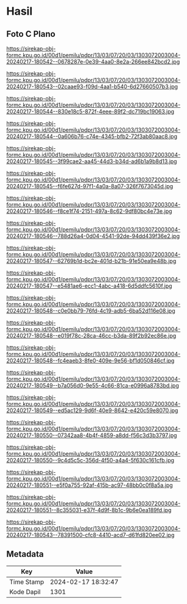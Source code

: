 # Hasil

## Foto C Plano

https://sirekap-obj-formc.kpu.go.id/00d1/pemilu/pdpr/13/03/07/20/03/1303072003004-20240217-180542--0678287e-0e39-4aa0-8e2a-266ee842bcd2.jpg

https://sirekap-obj-formc.kpu.go.id/00d1/pemilu/pdpr/13/03/07/20/03/1303072003004-20240217-180543--02caae93-f09d-4aa1-b540-6d27660507b3.jpg

https://sirekap-obj-formc.kpu.go.id/00d1/pemilu/pdpr/13/03/07/20/03/1303072003004-20240217-180544--830e18c5-872f-4eee-89f2-dc719bc19063.jpg

https://sirekap-obj-formc.kpu.go.id/00d1/pemilu/pdpr/13/03/07/20/03/1303072003004-20240217-180544--0a606b76-c74e-4345-bfb2-72f3ab80aac8.jpg

https://sirekap-obj-formc.kpu.go.id/00d1/pemilu/pdpr/13/03/07/20/03/1303072003004-20240217-180545--3f99cae2-aa45-44d3-b34d-ad6b1a9b8d13.jpg

https://sirekap-obj-formc.kpu.go.id/00d1/pemilu/pdpr/13/03/07/20/03/1303072003004-20240217-180545--f6fe627d-97f1-4a0a-8a07-326f7673045d.jpg

https://sirekap-obj-formc.kpu.go.id/00d1/pemilu/pdpr/13/03/07/20/03/1303072003004-20240217-180546--f8ce1f74-2151-497a-8c62-9df80bc4e73e.jpg

https://sirekap-obj-formc.kpu.go.id/00d1/pemilu/pdpr/13/03/07/20/03/1303072003004-20240217-180546--788d26a4-0d04-4541-92de-94dd439f36e2.jpg

https://sirekap-obj-formc.kpu.go.id/00d1/pemilu/pdpr/13/03/07/20/03/1303072003004-20240217-180547--62769b1d-bc2e-401d-b21b-91e50ea9e48b.jpg

https://sirekap-obj-formc.kpu.go.id/00d1/pemilu/pdpr/13/03/07/20/03/1303072003004-20240217-180547--e5481ae6-ecc1-4abc-a418-6d5ddfc5610f.jpg

https://sirekap-obj-formc.kpu.go.id/00d1/pemilu/pdpr/13/03/07/20/03/1303072003004-20240217-180548--c0e0bb79-76fd-4c19-adb5-6ba52d116e08.jpg

https://sirekap-obj-formc.kpu.go.id/00d1/pemilu/pdpr/13/03/07/20/03/1303072003004-20240217-180548--e019f78c-28ca-46cc-b3da-89f2b92ec86e.jpg

https://sirekap-obj-formc.kpu.go.id/00d1/pemilu/pdpr/13/03/07/20/03/1303072003004-20240217-180548--fc4eaeb3-8fe0-409e-9e56-bf1d050846cf.jpg

https://sirekap-obj-formc.kpu.go.id/00d1/pemilu/pdpr/13/03/07/20/03/1303072003004-20240217-180549--b7a056d0-9e55-4c66-81ca-e0996a8783bd.jpg

https://sirekap-obj-formc.kpu.go.id/00d1/pemilu/pdpr/13/03/07/20/03/1303072003004-20240217-180549--ed5ac129-9d6f-40e9-8642-e420c59e8070.jpg

https://sirekap-obj-formc.kpu.go.id/00d1/pemilu/pdpr/13/03/07/20/03/1303072003004-20240217-180550--07342aa8-4b4f-4859-a8dd-f56c3d3b3797.jpg

https://sirekap-obj-formc.kpu.go.id/00d1/pemilu/pdpr/13/03/07/20/03/1303072003004-20240217-180550--9c4d5c5c-356d-4f50-a4a4-5f630c161cfb.jpg

https://sirekap-obj-formc.kpu.go.id/00d1/pemilu/pdpr/13/03/07/20/03/1303072003004-20240217-180551--e5f0a755-92af-415b-ac97-48bb0c0f8a5a.jpg

https://sirekap-obj-formc.kpu.go.id/00d1/pemilu/pdpr/13/03/07/20/03/1303072003004-20240217-180551--8c355031-e37f-4d9f-8b1c-9b6e0ea189fd.jpg

https://sirekap-obj-formc.kpu.go.id/00d1/pemilu/pdpr/13/03/07/20/03/1303072003004-20240217-180543--78391500-cfc8-4410-acd7-d61fd820ee02.jpg


## Metadata

| Key        | Value               |
| ---------- | ------------------- |
| Time Stamp | 2024-02-17 18:32:47 |
| Kode Dapil | 1301                |



